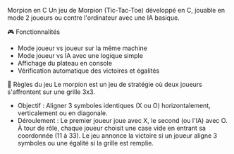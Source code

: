 Morpion en C
Un jeu de Morpion (Tic-Tac-Toe) développé en C, jouable en mode 2 joueurs ou contre l'ordinateur avec une IA basique.

🎮 Fonctionnalités
- Mode joueur vs joueur sur la même machine
- Mode joueur vs IA avec une logique simple
- Affichage du plateau en console
- Vérification automatique des victoires et égalités

📜 Règles du jeu
Le morpion est un jeu de stratégie où deux joueurs s'affrontent sur une grille 3x3.

- Objectif : Aligner 3 symboles identiques (X ou O) horizontalement, verticalement ou en diagonale.
- Déroulement :
Le premier joueur joue avec X, le second (ou l'IA) avec O.
À tour de rôle, chaque joueur choisit une case vide en entrant sa coordonnée (11 à 33).
Le jeu annonce la victoire si un joueur aligne 3 symboles ou une égalité si la grille est remplie.
